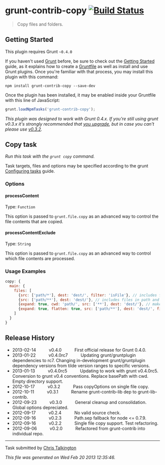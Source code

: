 # grunt-contrib-copy [![Build Status](https://secure.travis-ci.org/gruntjs/grunt-contrib-copy.png?branch=master)](http://travis-ci.org/gruntjs/grunt-contrib-copy)

> Copy files and folders.



## Getting Started
This plugin requires Grunt `~0.4.0`

If you haven't used [Grunt](http://gruntjs.com/) before, be sure to check out the [Getting Started](http://gruntjs.com/getting-started) guide, as it explains how to create a [Gruntfile](http://gruntjs.com/sample-gruntfile) as well as install and use Grunt plugins. Once you're familiar with that process, you may install this plugin with this command:

```shell
npm install grunt-contrib-copy --save-dev
```

Once the plugin has been installed, it may be enabled inside your Gruntfile with this line of JavaScript:

```js
grunt.loadNpmTasks('grunt-contrib-copy');
```

*This plugin was designed to work with Grunt 0.4.x. If you're still using grunt v0.3.x it's strongly recommended that [you upgrade](http://gruntjs.com/upgrading-from-0.3-to-0.4), but in case you can't please use [v0.3.2](https://github.com/gruntjs/grunt-contrib-copy/tree/grunt-0.3-stable).*



## Copy task
_Run this task with the `grunt copy` command._

Task targets, files and options may be specified according to the grunt [Configuring tasks](http://gruntjs.com/configuring-tasks) guide.
### Options

#### processContent
Type: `Function`

This option is passed to `grunt.file.copy` as an advanced way to control the file contents that are copied.

#### processContentExclude
Type: `String`

This option is passed to `grunt.file.copy` as an advanced way to control which file contents are processed.

### Usage Examples

```js
copy: {
  main: {
    files: [
      {src: ['path/*'], dest: 'dest/', filter: 'isFile'}, // includes files in path
      {src: ['path/**'], dest: 'dest/'}, // includes files in path and its subdirs
      {expand: true, cwd: 'path/', src: ['**'], dest: 'dest/'}, // makes all src relative to cwd
      {expand: true, flatten: true, src: ['path/**'], dest: 'dest/', filter: 'isFile'} // flattens results to a single level
    ]
  }
}
```


## Release History

 * 2013-02-14   v0.4.0   First official release for Grunt 0.4.0.
 * 2013-01-22   v0.4.0rc7   Updating grunt/gruntplugin dependencies to rc7. Changing in-development grunt/gruntplugin dependency versions from tilde version ranges to specific versions.
 * 2013-01-13   v0.4.0rc5   Updating to work with grunt v0.4.0rc5. Conversion to grunt v0.4 conventions. Replace basePath with cwd. Empty directory support.
 * 2012-10-17   v0.3.2   Pass copyOptions on single file copy.
 * 2012-10-11   v0.3.1   Rename grunt-contrib-lib dep to grunt-lib-contrib.
 * 2012-09-23   v0.3.0   General cleanup and consolidation. Global options depreciated.
 * 2012-09-17   v0.2.4   No valid source check.
 * 2012-09-16   v0.2.3   Path.sep fallback for node <= 0.7.9.
 * 2012-09-16   v0.2.2   Single file copy support. Test refactoring.
 * 2012-09-06   v0.2.0   Refactored from grunt-contrib into individual repo.

---

Task submitted by [Chris Talkington](http://christalkington.com/)

*This file was generated on Wed Feb 20 2013 12:35:46.*
